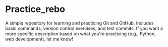 # Practice_rebo
 A simple repository for learning and practicing Git and GitHub. Includes basic commands, version control exercises, and test commits.  If you want a more specific description based on what you're practicing (e.g., Python, web development), let me know!
